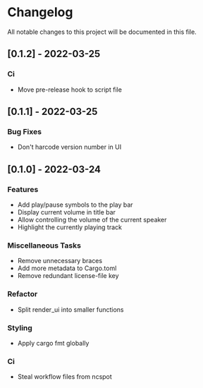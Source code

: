 # Changelog

All notable changes to this project will be documented in this file.

## [0.1.2] - 2022-03-25

### Ci

- Move pre-release hook to script file

## [0.1.1] - 2022-03-25

### Bug Fixes

- Don't harcode version number in UI

## [0.1.0] - 2022-03-24

### Features

- Add play/pause symbols to the play bar
- Display current volume in title bar
- Allow controlling the volume of the current speaker
- Highlight the currently playing track

### Miscellaneous Tasks

- Remove unnecessary braces
- Add more metadata to Cargo.toml
- Remove redundant license-file key

### Refactor

- Split render_ui into smaller functions

### Styling

- Apply cargo fmt globally

### Ci

- Steal workflow files from ncspot

<!-- generated by git-cliff -->
